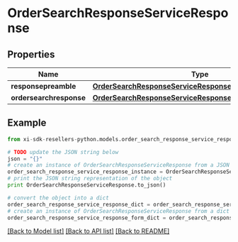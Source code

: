 # OrderSearchResponseServiceResponse


## Properties

Name | Type | Description | Notes
------------ | ------------- | ------------- | -------------
**responsepreamble** | [**OrderSearchResponseServiceResponseResponsepreamble**](OrderSearchResponseServiceResponseResponsepreamble.md) |  | [optional] 
**ordersearchresponse** | [**OrderSearchResponseServiceResponseOrdersearchresponse**](OrderSearchResponseServiceResponseOrdersearchresponse.md) |  | [optional] 

## Example

```python
from xi-sdk-resellers-python.models.order_search_response_service_response import OrderSearchResponseServiceResponse

# TODO update the JSON string below
json = "{}"
# create an instance of OrderSearchResponseServiceResponse from a JSON string
order_search_response_service_response_instance = OrderSearchResponseServiceResponse.from_json(json)
# print the JSON string representation of the object
print OrderSearchResponseServiceResponse.to_json()

# convert the object into a dict
order_search_response_service_response_dict = order_search_response_service_response_instance.to_dict()
# create an instance of OrderSearchResponseServiceResponse from a dict
order_search_response_service_response_form_dict = order_search_response_service_response.from_dict(order_search_response_service_response_dict)
```
[[Back to Model list]](../README.md#documentation-for-models) [[Back to API list]](../README.md#documentation-for-api-endpoints) [[Back to README]](../README.md)


